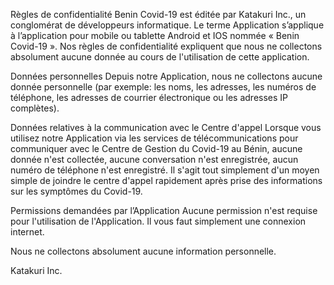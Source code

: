 Règles de confidentialité
Benin Covid-19 est éditée par Katakuri Inc., un conglomérat de développeurs informatique. Le terme Application s’applique à l’application pour mobile ou tablette Android et IOS nommée « Benin Covid-19 ». Nos règles de confidentialité expliquent que nous ne collectons absolument aucune donnée au cours de l'utilisation de cette application.

Données personnelles
Depuis notre Application, nous ne collectons aucune donnée personnelle (par exemple: les noms, les adresses, les numéros de téléphone, les adresses de courrier électronique ou les adresses IP complètes).

Données relatives à la communication avec le Centre d'appel
Lorsque vous utilisez notre Application via les services de télécommunications pour communiquer avec le Centre de Gestion du Covid-19 au Bénin, aucune donnée n'est collectée, aucune conversation n'est enregistrée, aucun numéro de téléphone n'est enregistré. Il s'agit tout simplement d'un moyen simple de joindre le centre d'appel rapidement après prise des informations sur les symptômes du Covid-19.

Permissions demandées par l’Application
Aucune permission n'est requise pour l'utilisation de l'Application. Il vous faut simplement une connexion internet.

Nous ne collectons absolument aucune information personnelle.

Katakuri Inc.
